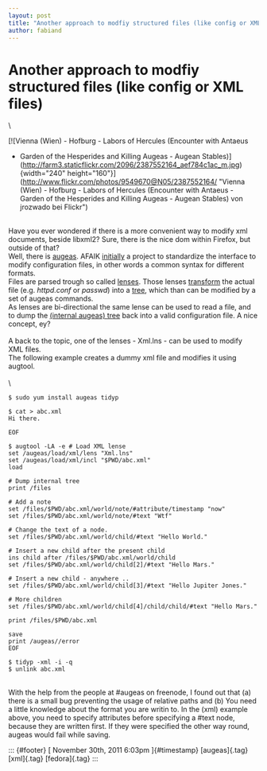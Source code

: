 ```yaml
---
layout: post
title: "Another approach to modfiy structured files (like config or XML files)"
author: fabiand
---
```



Another approach to modfiy structured files (like config or XML files)
======================================================================

\

[![Vienna (Wien) - Hofburg - Labors of Hercules (Encounter with Antaeus
- Garden of the Hesperides and Killing Augeas - Augean
Stables)](http://farm3.staticflickr.com/2096/2387552164_aef784c1ac_m.jpg){width="240"
height="160"}](http://www.flickr.com/photos/9549670@N05/2387552164/ "Vienna (Wien) - Hofburg - Labors of Hercules (Encounter with Antaeus - Garden of the Hesperides and Killing Augeas - Augean Stables) von jrozwado bei Flickr")

\
Have you ever wondered if there is a more convenient way to modify xml
documents, beside libxml2? Sure, there is the nice dom within Firefox,
but outside of that?\
Well, there is [augeas](http://augeas.net/). AFAIK
[initially](http://augeas.net/tour.html) a project to standardize the
interface to modify configuration files, in other words a common syntax
for different formats.\
Files are parsed trough so called
[lenses](http://augeas.net/docs/lenses.html). Those lenses
[transform](http://augeas.net/docs/builtins.html) the actual file (e.g.
*httpd.conf* or *passwd*) into a
[tree](http://augeas.net/docs/tree.html), which than can be modified by
a set of augeas commands.\
As lenses are bi-directional the same lense can be used to read a file,
and to dump the [(internal augeas)
tree](http://augeas.net/docs/tree.html) back into a valid configuration
file. A nice concept, ey?\
\
A back to the topic, one of the lenses - Xml.lns - can be used to modify
XML files.\
The following example creates a dummy xml file and modifies it using
augtool.\
\
\

    $ sudo yum install augeas tidyp

    $ cat > abc.xml 
    Hi there.

    EOF

    $ augtool -LA -e # Load XML lense
    set /augeas/load/xml/lens "Xml.lns"
    set /augeas/load/xml/incl "$PWD/abc.xml"
    load

    # Dump internal tree
    print /files

    # Add a note
    set /files/$PWD/abc.xml/world/note/#attribute/timestamp "now"
    set /files/$PWD/abc.xml/world/note/#text "Wtf"

    # Change the text of a node.
    set /files/$PWD/abc.xml/world/child/#text "Hello World."

    # Insert a new child after the present child
    ins child after /files/$PWD/abc.xml/world/child
    set /files/$PWD/abc.xml/world/child[2]/#text "Hello Mars."

    # Insert a new child - anywhere ..
    set /files/$PWD/abc.xml/world/child[3]/#text "Hello Jupiter Jones."

    # More children
    set /files/$PWD/abc.xml/world/child[4]/child/child/#text "Hello Mars."

    print /files/$PWD/abc.xml

    save
    print /augeas//error
    EOF

    $ tidyp -xml -i -q 
    $ unlink abc.xml

\
With the help from the people at \#augeas on freenode, I found out that
(a) there is a small bug preventing the usage of relative paths and (b)
You need a little knowledge about the format you are writin to. In the
(xml) example above, you need to specify attributes before specifying a
\#text node, because they are written first. If they were specified the
other way round, augeas would fail while saving.

::: {#footer}
[ November 30th, 2011 6:03pm ]{#timestamp} [augeas]{.tag} [xml]{.tag}
[fedora]{.tag}
:::
